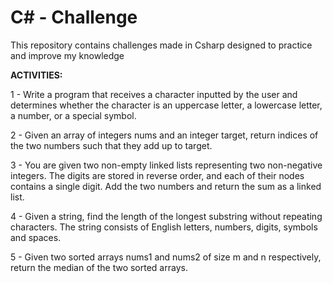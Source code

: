 # C# - Challenge

This repository contains challenges made in Csharp designed to practice and improve my knowledge

**ACTIVITIES:**

  1 - Write a program that receives a character inputted by the user and determines whether the character is an uppercase letter, a lowercase letter, a number, or a special symbol.
  
  2 - Given an array of integers nums and an integer target, return indices of the two numbers such that they add up to target.
  
  3 - You are given two non-empty linked lists representing two non-negative integers. The digits are stored in reverse order, and each of their nodes contains a single digit. Add the two numbers and return the sum as a linked list.

  4 - Given a string, find the length of the longest substring without repeating characters. The string consists of English letters, numbers, digits, symbols and spaces.

  5 - Given two sorted arrays nums1 and nums2 of size m and n respectively, return the median of the two sorted arrays.
